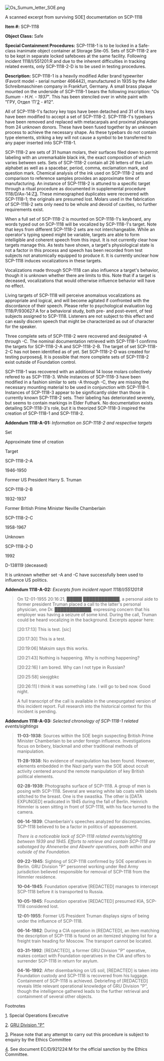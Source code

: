 ![Os_Sumum_letter_SOE.png](http://scp-wiki.wdfiles.com/local--files/scp-1118/Os_Sumum_letter_SOE.png)

A scanned excerpt from surviving SOE[1](javascript:;) documentation on SCP-1118

**Item #:** SCP-1118

**Object Class:** Safe

**Special Containment Procedures:** SCP-1118-1 is to be locked in a Safe-class inanimate object container at Storage Site-05. Sets of SCP-1118-2 are to be kept in separate locked safeboxes at the same facility. Following incident 1118/I/551201:R and due to the inherent difficulties in tracking related events, only SCP-1118-2-D is to be used in testing procedures.

**Description:** SCP-1118-1 is a heavily modified Adler brand typewriter (Favorit model - serial number 466442), manufactured in 1935 by the Adler Schreibmaschinen company in Frankfurt, Germany. A small brass plaque mounted on the underside of SCP-1118-1 bears the following inscription: "_Os Sumum - H.H. - 1937_". This has been stenciled over in white paint with "ГРУ, Отдел 'П'[2](javascript:;) - #12".

All of SCP-1118-1's factory key tops have been detached and 31 of its keys have been modified to accept a set of SCP-1118-2. SCP-1118-1's typebars have been removed and replaced with metacarpals and proximal phalanges from 24 unknown donors. These have been fused together by an unknown process to achieve the necessary shape. As these typebars do not contain type elements, striking a key will not cause a symbol to be transferred to any paper inserted into SCP-1118-1.

SCP-1118-2 are sets of 31 human molars, their surfaces filed down to permit labeling with an unremarkable black ink, the exact composition of which varies between sets. Sets of SCP-1118-2 contain all 26 letters of the Latin alphabet as well as a spacebar, period, comma, exclamation mark, and question mark. Chemical analysis of the ink used on SCP-1118-2 sets and comparison to reference samples provides an approximate time of manufacturing. An instance of SCP-1118-2 is attuned to a specific target through a ritual procedure as documented in supplemental procedure 1118/D/Ax-14:Z[3](javascript:;). These mimeographed duplicates were recovered with SCP-1118-1; the originals are presumed lost. Molars used in the fabrication of SCP-1118-2 sets only need to be whole and devoid of cavities, no further requirements exist.

When a full set of SCP-1118-2 is mounted on SCP-1118-1's keyboard, any words typed out on SCP-1118 will be vocalized by SCP-1118-1's target. Note that keys from different SCP-1118-2 sets are not interchangeable. While an operator's typing speed might be variable, targets are able to form intelligible and coherent speech from this input. It is not currently clear how targets manage this. As tests have shown, a target's physiological state is not a factor in this process and speech has been recorded from test subjects not anatomically equipped to produce it. It is currently unclear how SCP-1118 induces vocalizations in these targets.

Vocalizations made through SCP-1118 can also influence a target's behavior, though it is unknown whether there are limits to this. Note that if a target is deceased, vocalizations that would otherwise influence behavior will have no effect.

Living targets of SCP-1118 will perceive anomalous vocalizations as appropriate and logical, and will become agitated if confronted with the discordance of their speech. Please refer to psychological evaluation log 1118/P/930627:A for a behavioral study, both pre- and post-event, of test subjects assigned to SCP-1118. Listeners are not subject to this effect and can easily discern speech that might be characterized as out of character for the speaker.

Three complete sets of SCP-1118-2 were recovered and designated -A through -C. The nominal documentation retrieved with SCP-1118-1 confirms the targets for SCP-1118-2-A and SCP-1118-2-B. The target of set SCP-1118-2-C has not been identified as of yet. Set SCP-1118-2-D was created for testing purposes[4](javascript:;). It is possible that more complete sets of SCP-1118-2 exist outside of Foundation control.

SCP-1118-1 was recovered with an additional 14 loose molars collectively refered to as SCP-1118-3. While instances of SCP-1118-3 have been modified in a fashion similar to sets -A through -C, they are missing the necessary mounting material to be used in conjunction with SCP-1118-1. Instances of SCP-1118-3 appear to be significantly older than those in currently known SCP-1118-2 sets. Their labeling has deteriorated severely, but seems to contain markings in Elder Futhark. No documentation exists detailing SCP-1118-3's role, but it is theorized SCP-1118-3 inspired the creation of SCP-1118-1 and SCP-1118-2.

**Addendum 1118-A-01:** _Information on SCP-1118-2 and respective targets_

Set

Approximate time of creation

Target

SCP-1118-2-A

1946-1950

Former US President Harry S. Truman

SCP-1118-2-B

1932-1937

Former British Prime Minister Neville Chamberlain

SCP-1118-2-C

1958-1967

Unknown

SCP-1118-2-D

1992

D-138119 (deceased)

It is unknown whether set -A and -C have successfully been used to influence US politics.

**Addendum 1118-A-02:** _Excerpts from incident report 1118/I/551201:R_

> On 12-01-1955 20:16:21, █████ ████████████, a personal aide to former president Truman placed a call to the latter's personal physician, one Dr. ████████████, expressing concern that his employer was having a seizure of some kind. During the call, Truman could be heard vocalizing in the background. Excerpts appear here:
> 
> \[20:17:13\] This is test. \[sic\]
> 
> \[20:17:30\] This is a test.
> 
> \[20:19:06\] Maksim says this works.
> 
> \[20:21:43\] Nothing is happening. Why is nothing happening?
> 
> \[20:22:16\] I am bored. Why can I not type in Russian?
> 
> \[20:25:58\] sieojgbkc
> 
> \[20:26:11\] I think it was something I ate. I will go to bed now. Good night.
> 
> A full transcript of the call is available in the unexpurgated version of this incident report. Full research into the historical context for this incident is pending.

**Addendum 1118-A-03:** _Selected chronology of SCP-1118-1 related events/sightings_

> **11-03-1938**: Sources within the SOE begin suspecting British Prime Minister Chamberlain to be under foreign influence. Investigations focus on bribery, blackmail and other traditional methods of manipulation.
> 
> **11-28-1938**: No evidence of manipulation has been found. However, elements embedded in the Nazi party warn the SOE about occult activity centered around the remote manipulation of key British political elements.
> 
> **02-28-1939**: Photographs surface of SCP-1118. A group of men is posing with SCP-1118. Several are wearing white lab coats with labels stitched to the breast. One is the swastika. The other is \[DATA EXPUNGED\] eradicated in 1945 during the fall of Berlin. Heinrich Himmler is seen sitting in front of SCP-1118, with his face turned to the camera.
> 
> **06-14-1939**: Chamberlain's speeches analyzed for discrepancies. SCP-1118 believed to be a factor in politics of appeasement.
> 
> _There is a noticeable lack of SCP-1118 related events/sighting between 1939 and 1945. Efforts to retrieve and contain SCP-1118 are sabotaged by Ahnenerbe and Abwehr operatives, both within and outside of the Foundation._
> 
> **09-22-1945**: Sighting of SCP-1118 confirmed by SOE operatives in Berlin. GRU Division "P" personnel working under Red Army jurisdiction believed responsible for removal of SCP-1118 from the Himmler residence.
> 
> **10-04-1945**: Foundation operative \[REDACTED\] manages to intercept SCP-1118 before it is transported to Russia.
> 
> **10-05-1945**: Foundation operative \[REDACTED\] presumed KIA, SCP-1118 considered lost.
> 
> **12-01-1955**: Former US President Truman displays signs of being under the influence of SCP-1118.
> 
> **06-14-1982**: During a CIA operation in \[REDACTED\], an item matching the description of SCP-1118 is found on an itemized shipping list for a freight train heading for Moscow. The transport cannot be located.
> 
> **03-31-1992**: \[REDACTED\], a former GRU Division "P" operative, makes contact with Foundation operatives in the CIA and offers to surrender SCP-1118 in return for asylum.
> 
> **04-16-1992**: After disembarking on US soil, \[REDACTED\] is taken into Foundation custody and SCP-1118 is recovered from his luggage. Containment of SCP-1118 is achieved. Debriefing of \[REDACTED\] reveals little relevant operational knowledge of GRU Division "P", though the intelligence gathered leads to the further retrieval and containment of several other objects.

Footnotes

[1](javascript:;). Special Operations Executive

[2](javascript:;). [GRU Division "P"](http://www.scp-wiki.net/groups-of-interest#toc12)

[3](javascript:;). Please note that any attempt to carry out this procedure is subject to enquiry by the Ethics Committee

[4](javascript:;). See document EC/D/921224:M for the official sanction by the Ethics Committee.